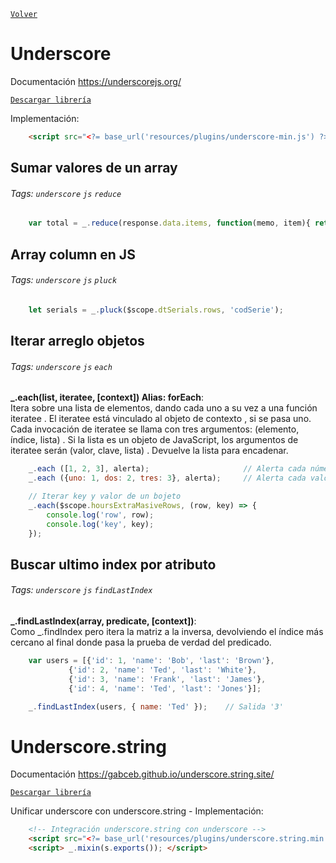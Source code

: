 ﻿[`Volver`](../index.html)

# Underscore

Documentación
https://underscorejs.org/  

[`Descargar librería`](libraries/underscore-min.zip)  

Implementación:  
```html
	<script src="<?= base_url('resources/plugins/underscore-min.js') ?>"></script>
```

## Sumar valores de un array
###### Tags: `underscore` `js` `reduce`
```js
    var total = _.reduce(response.data.items, function(memo, item){ return memo + parseInt(item.price); }, 0); 
```

## Array column en JS 
###### Tags: `underscore` `js` `pluck`
```js
	let serials = _.pluck($scope.dtSerials.rows, 'codSerie');
```

## Iterar arreglo objetos
###### Tags: `underscore` `js` `each`

**_.each(list, iteratee, [context]) Alias: forEach**:  
Itera sobre una lista de elementos, dando cada uno a su vez 
a una función iteratee . El iteratee está vinculado al objeto de contexto , si se pasa uno. Cada invocación de iteratee se 
llama con tres argumentos: (elemento, índice, lista) . Si la lista es un objeto de JavaScript, los argumentos de iteratee 
serán (valor, clave, lista) . Devuelve la lista para encadenar.

```js
    _.each ([1, 2, 3], alerta);                     // Alerta cada número por turno ...
    _.each ({uno: 1, dos: 2, tres: 3}, alerta);     // Alerta cada valor numérico a su vez ...

    // Iterar key y valor de un bojeto
    _.each($scope.hoursExtraMasiveRows, (row, key) => {
        console.log('row', row);
        console.log('key', key);
    });
```

## Buscar ultimo index por atributo
###### Tags: `underscore` `js` `findLastIndex`

**_.findLastIndex(array, predicate, [context])**:  
Como _.findIndex pero itera la matriz a la inversa, 
devolviendo el índice más cercano al final donde pasa la prueba de verdad del predicado.  

```js
    var users = [{'id': 1, 'name': 'Bob', 'last': 'Brown'},
             {'id': 2, 'name': 'Ted', 'last': 'White'},
             {'id': 3, 'name': 'Frank', 'last': 'James'},
             {'id': 4, 'name': 'Ted', 'last': 'Jones'}];

    _.findLastIndex(users, { name: 'Ted' });    // Salida '3'
```


# Underscore.string

Documentación
https://gabceb.github.io/underscore.string.site/  

[`Descargar librería`](libraries/underscore.string.min.zip)  

Unificar underscore con underscore.string - Implementación:   
```html
	<!-- Integración underscore.string con underscore -->
	<script src="<?= base_url('resources/plugins/underscore.string.min.js') ?>"></script>
	<script> _.mixin(s.exports()); </script> 
```